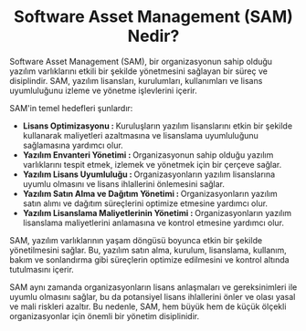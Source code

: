 <h1 align=center> Software Asset Management (SAM) Nedir? </h1>
Software Asset Management (SAM), bir organizasyonun sahip olduğu yazılım varlıklarını etkili bir şekilde yönetmesini sağlayan bir süreç ve disiplindir. 
SAM, yazılım lisansları, kurulumları, kullanımları ve lisans uyumluluğunu izleme ve yönetme işlevlerini içerir.

SAM'in temel hedefleri şunlardır:

<ul>
  <li> <b> Lisans Optimizasyonu : </b> Kuruluşların yazılım lisanslarını etkin bir şekilde kullanarak maliyetleri azaltmasına ve lisanslama uyumluluğunu sağlamasına yardımcı olur. </li>

  <li> <b> Yazılım Envanteri Yönetimi : </b> Organizasyonun sahip olduğu yazılım varlıklarını tespit etmek, izlemek ve yönetmek için bir çerçeve sağlar. </li>

  <li> <b> Yazılım Lisans Uyumluluğu : </b> Organizasyonların yazılım lisanslarına uyumlu olmasını ve lisans ihlallerini önlemesini sağlar. </li>

  <li> <b> Yazılım Satın Alma ve Dağıtım Yönetimi : </b> Organizasyonların yazılım satın alımı ve dağıtım süreçlerini optimize etmesine yardımcı olur. </li>

  <li> <b> Yazılım Lisanslama Maliyetlerinin Yönetimi : </b> Organizasyonların yazılım lisanslama maliyetlerini anlamasına ve kontrol etmesine yardımcı olur. </li>
</ul>

SAM, yazılım varlıklarının yaşam döngüsü boyunca etkin bir şekilde yönetilmesini sağlar. 
Bu, yazılım satın alma, kurulum, lisanslama, kullanım, bakım ve sonlandırma gibi süreçlerin optimize edilmesini ve kontrol altında tutulmasını içerir.

SAM aynı zamanda organizasyonların lisans anlaşmaları ve gereksinimleri ile uyumlu olmasını sağlar, bu da potansiyel lisans ihlallerini önler ve olası yasal ve mali riskleri azaltır. 
Bu nedenle, SAM, hem büyük hem de küçük ölçekli organizasyonlar için önemli bir yönetim disiplinidir.
